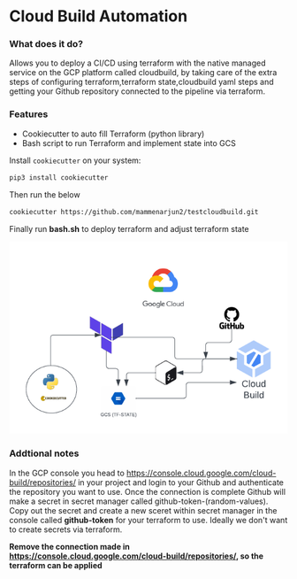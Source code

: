 
# Cloud Build Automation

### What does it do?

Allows you to deploy a CI/CD using terraform with the native managed service on the GCP platform called cloudbuild,
by taking care of the extra steps of configuring terraform,terraform state,cloudbuild yaml steps
and getting your Github repository connected to the pipeline via terraform.

### Features 

- Cookiecutter to auto fill Terraform (python library)
- Bash script to run Terraform and implement state into GCS


Install `cookiecutter` on your system:

```sh
pip3 install cookiecutter
```

Then run the below

```sh
cookiecutter https://github.com/mammenarjun2/testcloudbuild.git
```

Finally run **bash.sh** to deploy terraform and adjust terraform state

![Image Alt Text](/design/Cloud_build_automation.png)

### Addtional notes

In the GCP console you head to https://console.cloud.google.com/cloud-build/repositories/
in your project and login to your Github and authenticate the repository you want to use.
Once the connection is complete Github will make a secret in secret manager called github-token-(random-values).
Copy out the secret and create a new sceret within secret manager in the console called **github-token** for your terraform to use. Ideally 
we don't want to create secrets via terraform.

**Remove the connection made in https://console.cloud.google.com/cloud-build/repositories/, so the
terraform can be applied**